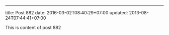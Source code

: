 ---
title: Post 882
date: 2016-03-02T08:40:29+07:00
updated: 2013-08-24T07:44:41+07:00

This is content of post 882